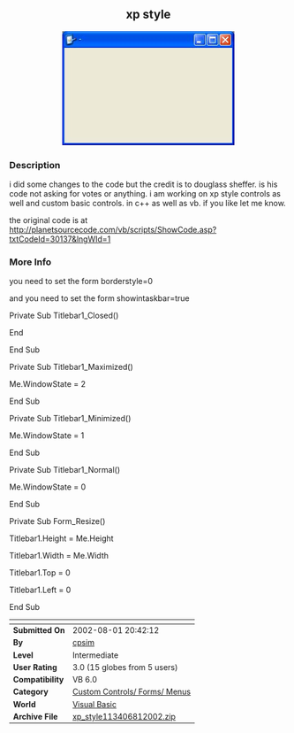 ﻿<div align="center">

## xp style

<img src="PIC2002812142459959.jpg">
</div>

### Description

i did some changes to the code but the credit is to douglass sheffer. is his code not asking for votes or anything. i am working on xp style controls as well and custom basic controls. in c++ as well as vb. if you like let me know.

the original code is at http://planetsourcecode.com/vb/scripts/ShowCode.asp?txtCodeId=30137&lngWId=1
 
### More Info
 
you need to set the form borderstyle=0

and you need to set the form showintaskbar=true

Private Sub Titlebar1_Closed()

End

End Sub

Private Sub Titlebar1_Maximized()

Me.WindowState = 2

End Sub

Private Sub Titlebar1_Minimized()

Me.WindowState = 1

End Sub

Private Sub Titlebar1_Normal()

Me.WindowState = 0

End Sub

Private Sub Form_Resize()

Titlebar1.Height = Me.Height

Titlebar1.Width = Me.Width

Titlebar1.Top = 0

Titlebar1.Left = 0

End Sub


<span>             |<span>
---                |---
**Submitted On**   |2002-08-01 20:42:12
**By**             |[cpsim](https://github.com/Planet-Source-Code/PSCIndex/blob/master/ByAuthor/cpsim.md)
**Level**          |Intermediate
**User Rating**    |3.0 (15 globes from 5 users)
**Compatibility**  |VB 6\.0
**Category**       |[Custom Controls/ Forms/  Menus](https://github.com/Planet-Source-Code/PSCIndex/blob/master/ByCategory/custom-controls-forms-menus__1-4.md)
**World**          |[Visual Basic](https://github.com/Planet-Source-Code/PSCIndex/blob/master/ByWorld/visual-basic.md)
**Archive File**   |[xp\_style113406812002\.zip](https://github.com/Planet-Source-Code/cpsim-xp-style__1-37522/archive/master.zip)








